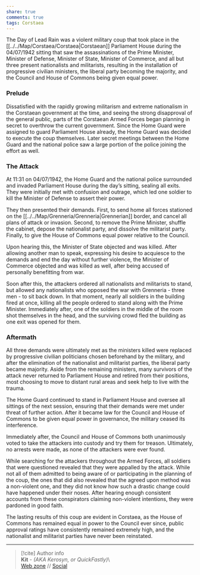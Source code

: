 ```yaml
---  
share: true  
comments: true  
tags: Corstaea  
---  
```

  
The Day of Lead Rain was a violent military coup that took place in the [[../../Map/Corstaea/Corstaea|Corstaean]] Parliament House during the 04/07/1942 sitting that saw the assassinations of the Prime Minister, Minister of Defense, Minister of State, Minister of Commerce, and all but three present nationalists and militarists, resulting in the installation of progressive civilian ministers, the liberal party becoming the majority, and the Council and House of Commons being given equal power.  
  
### Prelude  
  
Dissatisfied with the rapidly growing militarism and extreme nationalism in the Corstaean government at the time, and seeing the strong disapproval of the general public, parts of the Corstaean Armed Forces began planning in secret to overthrow the current government. Since the Home Guard were assigned to guard Parliament House already, the Home Guard was decided to execute the coup themselves. Later secret meetings between the Home Guard and the national police saw a large portion of the police joining the effort as well.  
  
### The Attack  
  
At 11:31 on 04/07/1942, the Home Guard and the national police surrounded and invaded Parliament House during the day’s sitting, sealing all exits. They were initially met with confusion and outrage, which led one soldier to kill the Minister of Defense to assert their power.  
  
They then presented their demands. First, to send home all forces stationed on the [[../../Map/Grenneria/Grenneria|Grennerian]] border, and cancel all plans of attack or invasion. Second, to remove the Prime Minister, shuffle the cabinet, depose the nationalist party, and dissolve the militarist party. Finally, to give the House of Commons equal power relative to the Council.  
  
Upon hearing this, the Minister of State objected and was killed. After allowing another man to speak, expressing his desire to acquiesce to the demands and end the day without further violence, the Minister of Commerce objected and was killed as well, after being accused of personally benefitting from war.  
  
Soon after this, the attackers ordered all nationalists and militarists to stand, but allowed any nationalists who opposed the war with Grenneria - three men - to sit back down. In that moment, nearly all soldiers in the building fired at once, killing all the people ordered to stand along with the Prime Minister. Immediately after, one of the soldiers in the middle of the room shot themselves in the head, and the surviving crowd fled the building as one exit was opened for them.  
  
### Aftermath  
  
All three demands were ultimately met as the ministers killed were replaced by progressive civilian politicians chosen beforehand by the military, and after the elimination of the nationalist and militarist parties, the liberal party became majority. Aside from the remaining ministers, many survivors of the attack never returned to Parliament House and retired from their positions, most choosing to move to distant rural areas and seek help to live with the trauma.  
  
The Home Guard continued to stand in Parliament House and oversee all sittings of the next session, ensuring that their demands were met under threat of further action. After it became law for the Council and House of Commons to be given equal power in governance, the military ceased its interference.  
  
Immediately after, the Council and House of Commons both unanimously voted to take the attackers into custody and try them for treason. Ultimately, no arrests were made, as none of the attackers were ever found.  
  
While searching for the attackers throughout the Armed Forces, all soldiers that were questioned revealed that they were appalled by the attack. While not all of them admitted to being aware of or participating in the planning of the coup, the ones that did also revealed that the agreed upon method was a non-violent one, and they did not know how such a drastic change could have happened under their noses. After hearing enough consistent accounts from these conspirators claiming non-violent intentions, they were pardoned in good faith.  
  
The lasting results of this coup are evident in Corstaea, as the House of Commons has remained equal in power to the Council ever since, public approval ratings have consistently remained extremely high, and the nationalist and militarist parties have never been reinstated.  
  
-----  
> [!cite] Author info  
> **Kit** - *(AKA Kerosyn, or QuickFastly)*\  
> [Web zone](https://kerosyn.link) // [Social](https://a.tripulse.link/@kit)